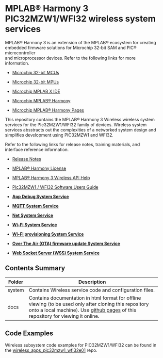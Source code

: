# MPLAB® Harmony 3 PIC32MZW1/WFI32 wireless system services

MPLAB® Harmony 3 is an extension of the MPLAB® ecosystem for creating<br />embedded firmware solutions for Microchip 32-bit SAM and PIC® microcontroller<br />and microprocessor devices. Refer to the following links for more information.

-   [Microchip 32-bit MCUs](https://www.microchip.com/design-centers/32-bit)

-   [Microchip 32-bit MPUs](https://www.microchip.com/design-centers/32-bit-mpus)

-   [Microchip MPLAB X IDE](https://www.microchip.com/mplab/mplab-x-ide)

-   [Microchip MPLAB® Harmony](https://www.microchip.com/mplab/mplab-harmony)

-   [Microchip MPLAB® Harmony Pages](https://microchip-mplab-harmony.github.io/)


This repository contains the MPLAB® Harmony 3 Wireless wireless system services for the PIc32MZW1/WFI32 family of devices. Wireless system services absstracts out the complexities of a networked system design and simplifies development using PIC32MZW1 and WFI32.

Refer to the following links for release notes, training materials, and interface reference information.

-   [Release Notes](docs/GUID-7F7011DC-6F77-4DD6-B161-5E2599C28705.md)

-   [MPLAB® Harmony License](docs/GUID-F95A2A2E-4FBF-4063-B80C-BA6C7D66BE8A.md)

-   [MPLAB® Harmony 3 Wireless API Help](https://microchip-mplab-harmony.github.io/wireless)

-   [PIc32MZW1 / WFI32 Software Users Guide](https://ww1.microchip.com/downloads/en/DeviceDoc/PIC32MZ_W1_Software_User_Guide.pdf)


-   **[App Debug System Service](docs/GUID-172B28B0-8A47-4C93-8023-8886A08BCD06.md)**  

-   **[MQTT System Service](docs/GUID-6D4A7590-A5FE-418D-8A39-4F13DF7618BD.md)**  

-   **[Net System Service](docs/GUID-F15AF9B8-740F-41C4-BFC2-850D793F858B.md)**  

-   **[Wi-Fi System Service](docs/GUID-6EA44F54-91D8-42F6-A226-793CA7D06695.md)**  

-   **[Wi-Fi provisioning System Service](docs/GUID-6C1BB28E-7F9B-4582-8E74-E301F89C58AC.md)**  

-   **[Over The Air \(OTA\) firmware update System Service](docs/GUID-AF87F0BB-E319-4436-A302-357BFA7E193E.md)**  

-   **[Web Socket Server \(WSS\) System Service](docs/GUID-097A4209-8474-480E-A141-6C8FC60A7671.md)**  


## Contents Summary

|Folder|Description|
|------|-----------|
|system|Contains Wireless service code and configuration files.|
|docs|Contains documentation in html format for offline viewing \(to be used only after cloning this repository onto a local machine\). Use [github pages](https://microchip-mplab-harmony.github.io/wireless_system_pic32mzw1_wfi32e01/) of this repository for viewing it online.|

## Code Examples

Wireless subsystem code examples for PIC32MZW1/WFI32 can be found in the [wireless\_apps\_pic32mzw1\_wfi32e01](https://github.com/Microchip-MPLAB-Harmony/wireless_apps_pic32mzw1_wfi32e01) repo.

